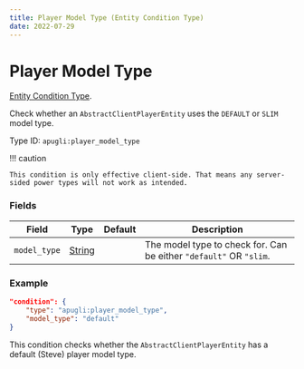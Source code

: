 ```yaml
---
title: Player Model Type (Entity Condition Type)
date: 2022-07-29
---
```


# Player Model Type

[Entity Condition Type](../entity_condition_types.md).

Check whether an `AbstractClientPlayerEntity` uses the `DEFAULT` or `SLIM` model type.

Type ID: `apugli:player_model_type`

!!! caution

    This condition is only effective client-side. That means any server-sided power types will not work as intended.

### Fields

Field  | Type | Default | Description
-------|------|---------|-------------
`model_type` | [String](https://origins.readthedocs.io/en/latest/types/data_types/string/) | | The model type to check for. Can be either `"default"` OR `"slim`.

### Example
```json
"condition": {
    "type": "apugli:player_model_type",
    "model_type": "default"
}
```
This condition checks whether the `AbstractClientPlayerEntity` has a default (Steve) player model type.